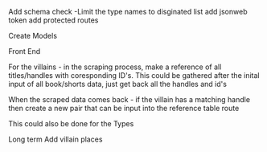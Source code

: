 Add schema check
-Limit the type names to disginated list
add jsonweb token
add protected routes

Create Models

Front End

For the villains - in the scraping process, make a reference of all titles/handles with coresponding ID's.
This could be gathered after the inital input of all book/shorts data, just get back all the handles and id's

When the scraped data comes back -
if the villain has a matching handle then create a new pair that can be input into the reference table route

This could also be done for the Types

Long term
Add villain places
